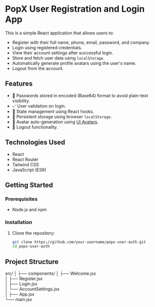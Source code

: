 # PopX User Registration and Login App

This is a simple React application that allows users to:
- Register with their full name, phone, email, password, and company.
- Login using registered credentials.
- View their account settings after successful login.
- Store and fetch user data using `localStorage`.
- Automatically generate profile avatars using the user's name.
- Logout from the account.

## Features

- 🔐 Passwords stored in encoded (Base64) format to avoid plain-text visibility.
- ✅ User validation on login.
- 🧠 State management using React hooks.
- 💾 Persistent storage using browser `localStorage`.
- 👤 Avatar auto-generation using [UI Avatars](https://ui-avatars.com/).
- 🚪 Logout functionality.

## Technologies Used

- React
- React Router
- Tailwind CSS
- JavaScript (ES6)

## Getting Started

### Prerequisites

- Node.js and npm

### Installation

1. Clone the repository:
   ```bash
   git clone https://github.com/your-username/popx-user-auth.git
   cd popx-user-auth


## Project Structure
src/
│
├── components/
│   ├── Welcome.jsx          
│   ├── Register.jsx        
│   ├── Login.jsx            
│   └── AccountSettings.jsx  
│
├── App.jsx                 
└── main.jsx                
